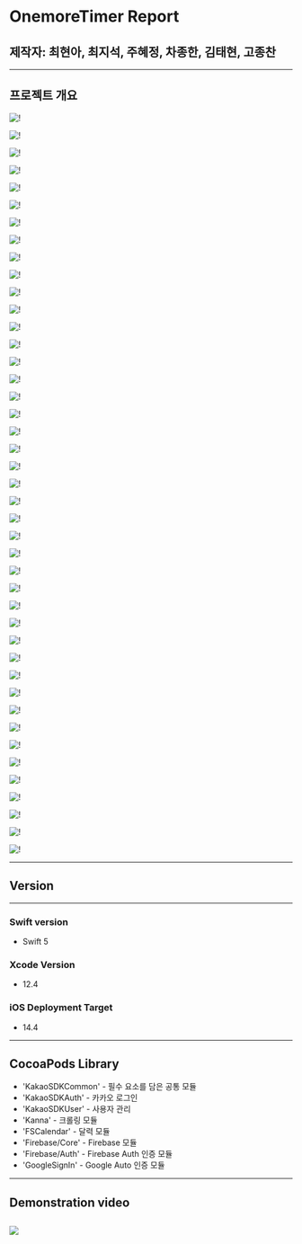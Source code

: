 # OnemoreTimer Report

## 제작자: 최현아, 최지석, 주혜정, 차종한, 김태현, 고종찬

---
## 프로젝트 개요

![!](https://github.com/iOS-portfolio-Team/FirstKoreaRnD/blob/master/FirstKoreaResultPics/01.jpg)

![!](https://github.com/iOS-portfolio-Team/FirstKoreaRnD/blob/master/FirstKoreaResultPics/02.jpg)

![!](https://github.com/iOS-portfolio-Team/FirstKoreaRnD/blob/master/FirstKoreaResultPics/03.jpg)

![!](https://github.com/iOS-portfolio-Team/FirstKoreaRnD/blob/master/FirstKoreaResultPics/04.jpg)

![!](https://github.com/iOS-portfolio-Team/FirstKoreaRnD/blob/master/FirstKoreaResultPics/05.jpg)

![!](https://github.com/iOS-portfolio-Team/FirstKoreaRnD/blob/master/FirstKoreaResultPics/06.jpg)

![!](https://github.com/iOS-portfolio-Team/FirstKoreaRnD/blob/master/FirstKoreaResultPics/07.jpg)

![!](https://github.com/iOS-portfolio-Team/FirstKoreaRnD/blob/master/FirstKoreaResultPics/08.jpg)

![!](https://github.com/iOS-portfolio-Team/FirstKoreaRnD/blob/master/FirstKoreaResultPics/09.jpg)

![!](https://github.com/iOS-portfolio-Team/FirstKoreaRnD/blob/master/FirstKoreaResultPics/10.jpg)

![!](https://github.com/iOS-portfolio-Team/FirstKoreaRnD/blob/master/FirstKoreaResultPics/11.jpg)

![!](https://github.com/iOS-portfolio-Team/FirstKoreaRnD/blob/master/FirstKoreaResultPics/12.jpg)

![!](https://github.com/iOS-portfolio-Team/FirstKoreaRnD/blob/master/FirstKoreaResultPics/13.jpg)

![!](https://github.com/iOS-portfolio-Team/FirstKoreaRnD/blob/master/FirstKoreaResultPics/14.jpg)

![!](https://github.com/iOS-portfolio-Team/FirstKoreaRnD/blob/master/FirstKoreaResultPics/15.jpg)

![!](https://github.com/iOS-portfolio-Team/FirstKoreaRnD/blob/master/FirstKoreaResultPics/16.jpg)

![!](https://github.com/iOS-portfolio-Team/FirstKoreaRnD/blob/master/FirstKoreaResultPics/17.jpg)

![!](https://github.com/iOS-portfolio-Team/FirstKoreaRnD/blob/master/FirstKoreaResultPics/18.jpg)

![!](https://github.com/iOS-portfolio-Team/FirstKoreaRnD/blob/master/FirstKoreaResultPics/19.jpg)

![!](https://github.com/iOS-portfolio-Team/FirstKoreaRnD/blob/master/FirstKoreaResultPics/20.jpg)

![!](https://github.com/iOS-portfolio-Team/FirstKoreaRnD/blob/master/FirstKoreaResultPics/21.jpg)

![!](https://github.com/iOS-portfolio-Team/FirstKoreaRnD/blob/master/FirstKoreaResultPics/21_1.jpg)

![!](https://github.com/iOS-portfolio-Team/FirstKoreaRnD/blob/master/FirstKoreaResultPics/22.jpg)

![!](https://github.com/iOS-portfolio-Team/FirstKoreaRnD/blob/master/FirstKoreaResultPics/23.jpg)

![!](https://github.com/iOS-portfolio-Team/FirstKoreaRnD/blob/master/FirstKoreaResultPics/24.jpg)

![!](https://github.com/iOS-portfolio-Team/FirstKoreaRnD/blob/master/FirstKoreaResultPics/25.jpg)

![!](https://github.com/iOS-portfolio-Team/FirstKoreaRnD/blob/master/FirstKoreaResultPics/26.jpg)

![!](https://github.com/iOS-portfolio-Team/FirstKoreaRnD/blob/master/FirstKoreaResultPics/27.jpg)

![!](https://github.com/iOS-portfolio-Team/FirstKoreaRnD/blob/master/FirstKoreaResultPics/28.jpg)

![!](https://github.com/iOS-portfolio-Team/FirstKoreaRnD/blob/master/FirstKoreaResultPics/29.jpg)

![!](https://github.com/iOS-portfolio-Team/FirstKoreaRnD/blob/master/FirstKoreaResultPics/30.jpg)

![!](https://github.com/iOS-portfolio-Team/FirstKoreaRnD/blob/master/FirstKoreaResultPics/31.jpg)

![!](https://github.com/iOS-portfolio-Team/FirstKoreaRnD/blob/master/FirstKoreaResultPics/32.jpg)

![!](https://github.com/iOS-portfolio-Team/FirstKoreaRnD/blob/master/FirstKoreaResultPics/33.jpg)

![!](https://github.com/iOS-portfolio-Team/FirstKoreaRnD/blob/master/FirstKoreaResultPics/34.jpg)

![!](https://github.com/iOS-portfolio-Team/FirstKoreaRnD/blob/master/FirstKoreaResultPics/35.jpg)

![!](https://github.com/iOS-portfolio-Team/FirstKoreaRnD/blob/master/FirstKoreaResultPics/36.jpg)

![!](https://github.com/iOS-portfolio-Team/FirstKoreaRnD/blob/master/FirstKoreaResultPics/37.jpg)

![!](https://github.com/iOS-portfolio-Team/FirstKoreaRnD/blob/master/FirstKoreaResultPics/38.jpg)

![!](https://github.com/iOS-portfolio-Team/FirstKoreaRnD/blob/master/FirstKoreaResultPics/39.jpg)

![!](https://github.com/iOS-portfolio-Team/FirstKoreaRnD/blob/master/FirstKoreaResultPics/40.jpg)

![!](https://github.com/iOS-portfolio-Team/FirstKoreaRnD/blob/master/FirstKoreaResultPics/41.jpg)

![!](https://github.com/iOS-portfolio-Team/FirstKoreaRnD/blob/master/FirstKoreaResultPics/42.jpg)

---
##  Version
---
### Swift version
+ Swift 5
  
### Xcode Version
+ 12.4
  
### iOS Deployment Target
+ 14.4 
---
## CocoaPods Library 
+ 'KakaoSDKCommon' - 필수 요소를 담은 공통 모듈
+  'KakaoSDKAuth' - 카카오 로그인 
+ 'KakaoSDKUser'  - 사용자 관리
+ 'Kanna' - 크롤링 모듈 
+ 'FSCalendar' - 달력 모듈
+ 'Firebase/Core' - Firebase 모듈
+ 'Firebase/Auth' - Firebase Auth 인증 모듈
+ 'GoogleSignIn' - Google Auto 인증 모듈
---

## Demonstration video
[![](http://img.youtube.com/vi/JsQOKOQN7U4/0.jpg)](http://www.youtube.com/watch?v=JsQOKOQN7U4 "")
---




